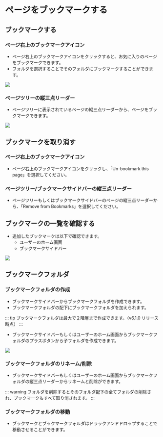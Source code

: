 # ページをブックマークする

## ブックマークする

### ページ右上のブックマークアイコン
- ページ右上のブックマークアイコンをクリックすると、お気に入りのページをブックマークできます。
- フォルダを選択することでそのフォルダにブックマークすることができます。

![](/assets/images/bookmark.png)

### ページツリーの縦三点リーダー
- ページツリーに表示されているページの縦三点リーダーから、ページをブックマークできます。

![](/assets/images/bookmark_page_tree.png)

## ブックマークを取り消す

### ページ右上のブックマークアイコン
- ページ右上のブックマークアイコンをクリックし、「Un-bookmark this page」を選択してください。

### ページツリー/ブックマークサイドバーの縦三点リーダー
- ページツリーもしくはブックマークサイドバーのページの縦三点リーダーから、「Remove from Bookmarks」を選択してください。

## ブックマークの一覧を確認する

- 追加したブックマークは以下で確認できます。
    - ユーザーのホーム画面
    - ブックマークサイドバー

![](/assets/images/bookmark_user_home.png)

## ブックマークフォルダ

### ブックマークフォルダの作成
- ブックマークサイドバーからブックマークフォルダを作成できます。
- ブックマークフォルダの配下にブックマークフォルダを加えられます。

::: tip
ブックマークフォルダは最大で２階層まで作成できます。（v6.1.0 リリース時点）
:::

- ブックマークサイドバーもしくはユーザーのホーム画面からブックマークフォルダのプラスボタンから子フォルダを作成できます。

![](/assets/images/bookmark_page_tree_plus.png)

### ブックマークフォルダのリネーム/削除
- ブックマークサイドバーもしくはユーザーのホーム画面からブックマークフォルダの縦三点リーダーからリネームと削除ができます。

::: warning
フォルダを削除するとそのフォルダ配下の全てフォルダの削除され、ブックマークもすべて取り消されます。
:::

### ブックマークフォルダの移動
- ブックマークとブックマークフォルダはドラックアンドドロップすることで移動させることができます。